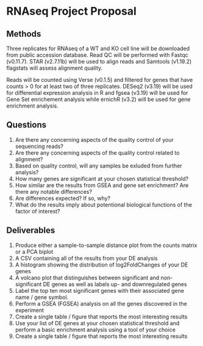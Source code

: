 # RNAseq Project Proposal
## Methods

Three replicates for RNAseq of a WT and KO cell line will be downloaded from public accession database.  Read QC will be performed with Fastqc (v0.11.7). STAR (v2.7.11b) will be used to align reads and Samtools (v1.19.2) flagstats will assess alignment quality.  

Reads will be counted using Verse (v0.1.5) and filtered for genes that have counts > 0 for at least two of three replicates.  DESeq2 (v3.19) will be used for differential expression analysis in R and fgsea (v3.19) will be used for Gene Set enrichement analysis while ernichR (v3.2) will be used for gene enrichment analysis.

## Questions

1. Are there any concerning aspects of the quality control of your sequencing reads?
2. Are there any concerning aspects of the quality control related to alignment?
3. Based on quality control, will any samples be exluded from further analysis?
4. How many genes are significant at your chosen statistical threshold?
5. How similar are the results from GSEA and gene set enrichment? Are there any notable differences?
6. Are differences expected? If so, why?
7. What do the results imply about potentional biological functions of the factor of interest?

## Deliverables

1. Produce either a sample-to-sample distance plot from the counts matrix or a PCA biplot
2. A CSV containing all of the results from your DE analysis
3. A histogram showing the distribution of log2FoldChanges of your DE genes
4. A volcano plot that distinguishes between significant and non-significant DE genes as well as labels up- and downregulated genes
5. Label the top ten most significant genes with their associated gene name / gene symbol.
6. Perform a GSEA (FGSEA) analysis on all the genes discovered in the experiment
7. Create a single table / figure that reports the most interesting results
8. Use your list of DE genes at your chosen statistical threshold and perform a basic enrichment analysis using a tool of your choice
9. Create a single table / figure that reports the most interesting results
